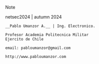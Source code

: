 > [!NOTE]
> netsec2024 | autumn 2024
```
__Pablo Umanzor A.__ | Ing. Electronico.

Profesor Academia Politecnica Militar
Ejercito de Chile

email: pabloumanzor@gmail.com

http://www.pabloumanzor.com
```
